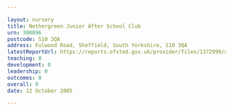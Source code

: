 ```yaml
---

layout: nursery
title: Nethergreen Junior After School Club
urn: 300896
postcode: S10 3QA
address: Fulwood Road, Sheffield, South Yorkshire, S10 3QA
latestReportUrl: https://reports.ofsted.gov.uk/provider/files/1372999/urn/300896.pdf
teaching: 0
development: 0
leadership: 0
outcomes: 0
overall: 0
date: 12 October 2005

---
```

